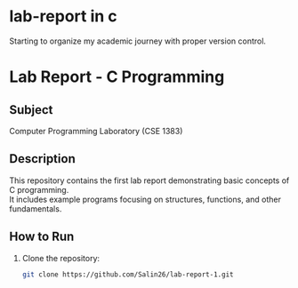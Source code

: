 # lab-report in c
Starting to organize my academic journey with proper version control.
# Lab Report - C Programming 

## Subject
Computer Programming Laboratory (CSE 1383)

## Description
This repository contains the first lab report demonstrating basic concepts of C programming.  
It includes example programs focusing on structures, functions, and other fundamentals.

## How to Run
1. Clone the repository:
   ```bash
   git clone https://github.com/Salin26/lab-report-1.git
